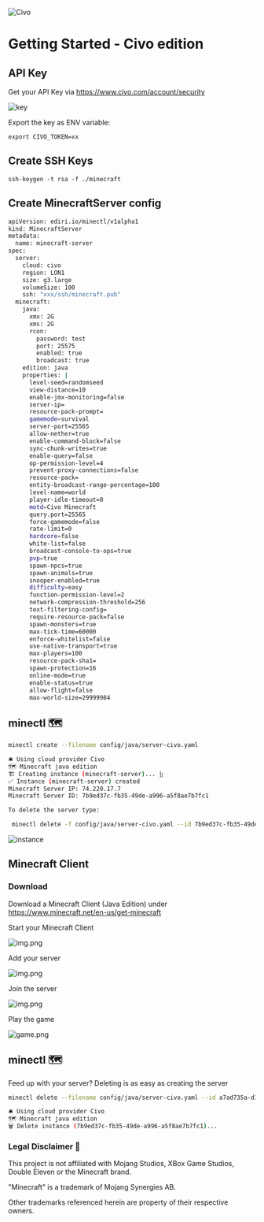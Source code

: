 ![Civo](https://img.shields.io/badge/Civo-239DFF?style=for-the-badge&logo=Civo&logoColor=white)
# Getting Started - Civo edition

## API Key

Get your API Key via https://www.civo.com/account/security 

![key](img/civo_key.png)

Export the key as ENV variable:

```
export CIVO_TOKEN=xx
```

## Create SSH Keys

```
ssh-keygen -t rsa -f ./minecraft
```

## Create MinecraftServer config

```bash
apiVersion: ediri.io/minectl/v1alpha1
kind: MinecraftServer
metadata:
  name: minecraft-server
spec:
  server:
    cloud: civo
    region: LON1
    size: g3.large
    volumeSize: 100
    ssh: "xxx/ssh/minecraft.pub"
  minecraft:
    java:
      xmx: 2G
      xms: 2G
      rcon:
        password: test
        port: 25575
        enabled: true
        broadcast: true
    edition: java
    properties: |
      level-seed=randomseed
      view-distance=10
      enable-jmx-monitoring=false
      server-ip=
      resource-pack-prompt=
      gamemode=survival
      server-port=25565
      allow-nether=true
      enable-command-block=false
      sync-chunk-writes=true
      enable-query=false
      op-permission-level=4
      prevent-proxy-connections=false
      resource-pack=
      entity-broadcast-range-percentage=100
      level-name=world
      player-idle-timeout=0
      motd=Civo Minecraft
      query.port=25565
      force-gamemode=false
      rate-limit=0
      hardcore=false
      white-list=false
      broadcast-console-to-ops=true
      pvp=true
      spawn-npcs=true
      spawn-animals=true
      snooper-enabled=true
      difficulty=easy
      function-permission-level=2
      network-compression-threshold=256
      text-filtering-config=
      require-resource-pack=false
      spawn-monsters=true
      max-tick-time=60000
      enforce-whitelist=false
      use-native-transport=true
      max-players=100
      resource-pack-sha1=
      spawn-protection=16
      online-mode=true
      enable-status=true
      allow-flight=false
      max-world-size=29999984
```

## minectl 🗺

```bash
minectl create --filename config/java/server-civo.yaml 

🛎 Using cloud provider Civo
🗺 Minecraft java edition
🏗 Creating instance (minecraft-server)... ⣷ 
✅ Instance (minecraft-server) created
Minecraft Server IP: 74.220.17.7
Minecraft Server ID: 7b9ed37c-fb35-49de-a996-a5f8ae7b7fc1

To delete the server type:

 minectl delete -f config/java/server-civo.yaml --id 7b9ed37c-fb35-49de-a996-a5f8ae7b7fc1
```

![instance](img/civo_instance.png)

## Minecraft Client

### Download
Download a Minecraft Client (Java Edition) under https://www.minecraft.net/en-us/get-minecraft

Start your Minecraft Client

![img.png](img/multi.png)

Add your server

![img.png](img/civo_add_server.png)

Join the server

![img.png](img/civo_join.png)

Play the game

![game.png](img/civo_game.png)

## minectl 🗺 

Feed up with your server? Deleting is as easy as creating the server

```bash
minectl delete --filename config/java/server-civo.yaml --id a7ad735a-d1e9-4951-9f9b-83221efd945e

🛎 Using cloud provider Civo
🗺 Minecraft java edition
🗑 Delete instance (7b9ed37c-fb35-49de-a996-a5f8ae7b7fc1)... 
```

### Legal Disclaimer 👮

This project is not affiliated with Mojang Studios, XBox Game Studios, Double Eleven or the Minecraft brand.

"Minecraft" is a trademark of Mojang Synergies AB.

Other trademarks referenced herein are property of their respective owners.